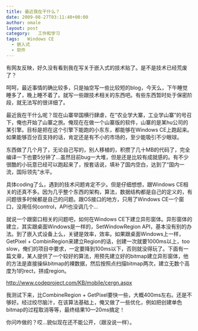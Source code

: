 ```yaml
---
title: 最近我在干什么？
date: 2009-08-27T03:11:40+00:00
author: omale
layout: post
category:   工作和学习  
tags:   Windows CE
  - 嵌入式
  - 软件
---
```

有网友反映，好久没有看到我在写关于嵌入式的技术贴了。是不是技术已经荒废了？

呵呵，最近事情的确比较多，只是抽空写一些比较短的blog，今天么，下午睡觉睡多了，晚上睡不着了。就写一些跟技术相关的东西吧。有些东西暂时处于保密阶段，就无法写的很详细了。

最近我在干什么呢？现在山寨举国横行肆虐，在&ldquo;农业学大寨，工业学山寨&rdquo;的号召下，俺也开始了山寨之旅。俺现在在做一个山寨版的软件，山寨的是某hu公司的某引擎。目标是把在这个引擎下能跑的小东东，都能够在Windows CE上跑起来。如果能够百分百支持的话，肯定还是有不小的市场的，至少能吸引不少眼球。

东西做了几个月了，无论自己写的，别人移植的，积攒了几十MB的代码了，完全编译一下也要5分钟了&#8230;虽然目前bug一大堆，但是还是比较有成就感的。有不少很酷的小玩意已经可以跑起来了，按套话说，填补了国内空白，达到了&ldquo;国内一流，国际领先&rdquo;水平。

具体coding了么，遇到的技术问题肯定不少。但是仔细想想，跟Windows CE相关的还真不多。因为几乎整个东西的架构，算法，数据结构都是自己的定义的，有问题很多时候都是自己的问题。跟OS接口的地方，只用了Windows CE一个窗口，没用任何control，API也没调几个&#8230;

就说一个跟窗口相关的问题吧，如何在Windows CE下建立异形窗体。异形窗体的建立，其实跟桌面Windows是一样的，SetWindowRegion API，基本没有别的办法。到了嵌入式设备上么，关键是效率，效率。如果跟桌面Windows上一样，GetPixel + CombinRegion来建立Region的话，创建一次就要1000ms以上，too slow，俺们的项目中要求，一定要降到100ms以下，否则就没得玩了。下面有一篇文章，某人提供了一个较好的算法，用预先建立好的bitmap建立异形窗体，他的方法是直接操纵bitmap的裸数据，然后按照点扫描bitmap两次，建立无数个高度为1的rect，拼成region。

<http://www.codeproject.com/KB/mobile/cergn.aspx>

我测试下来，比CombineRegion + GetPixel要快一些，大概400ms左右。还是不够好。经过绞尽脑汁，在该算法基础上，俺又做了一些优化，例如把创建单色bitmap的过程取消等等，最终结果10&mdash;20ms搞定！

你问咋做的？哎&#8230;貌似现在还不能公开，（跟没说一样）。

 

 